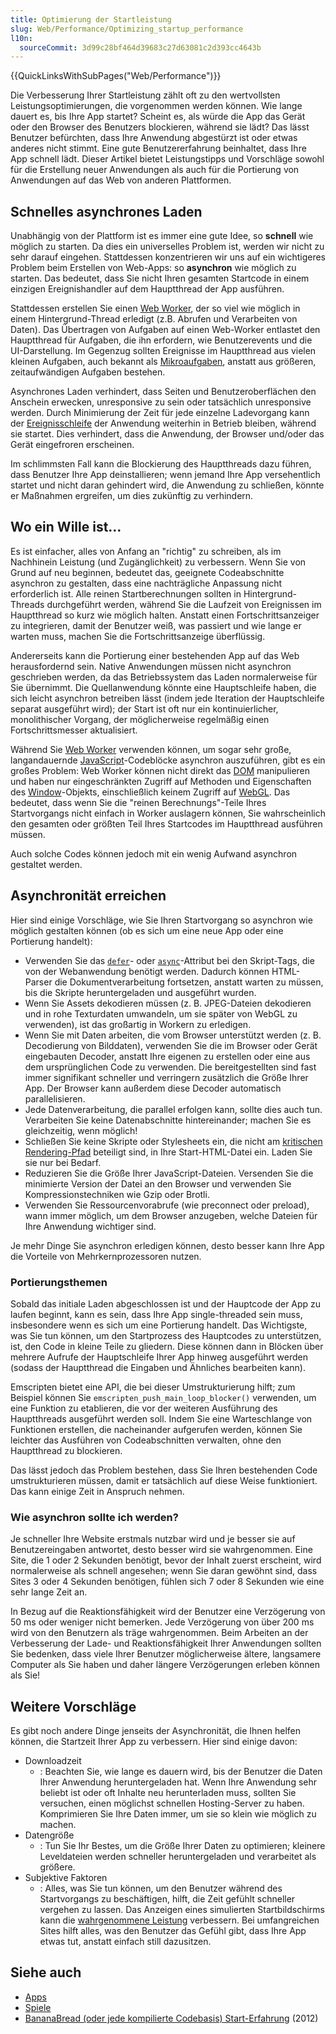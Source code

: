 ```yaml
---
title: Optimierung der Startleistung
slug: Web/Performance/Optimizing_startup_performance
l10n:
  sourceCommit: 3d99c28bf464d39683c27d63081c2d393cc4643b
---
```


{{QuickLinksWithSubPages("Web/Performance")}}

Die Verbesserung Ihrer Startleistung zählt oft zu den wertvollsten Leistungsoptimierungen, die vorgenommen werden können. Wie lange dauert es, bis Ihre App startet? Scheint es, als würde die App das Gerät oder den Browser des Benutzers blockieren, während sie lädt? Das lässt Benutzer befürchten, dass Ihre Anwendung abgestürzt ist oder etwas anderes nicht stimmt. Eine gute Benutzererfahrung beinhaltet, dass Ihre App schnell lädt. Dieser Artikel bietet Leistungstipps und Vorschläge sowohl für die Erstellung neuer Anwendungen als auch für die Portierung von Anwendungen auf das Web von anderen Plattformen.

## Schnelles asynchrones Laden

Unabhängig von der Plattform ist es immer eine gute Idee, so **schnell** wie möglich zu starten. Da dies ein universelles Problem ist, werden wir nicht zu sehr darauf eingehen. Stattdessen konzentrieren wir uns auf ein wichtigeres Problem beim Erstellen von Web-Apps: so **asynchron** wie möglich zu starten. Das bedeutet, dass Sie nicht Ihren gesamten Startcode in einem einzigen Ereignishandler auf dem Hauptthread der App ausführen.

Stattdessen erstellen Sie einen [Web Worker](/de/docs/Web/API/Web_Workers_API/Using_web_workers), der so viel wie möglich in einem Hintergrund-Thread erledigt (z.B. Abrufen und Verarbeiten von Daten). Das Übertragen von Aufgaben auf einen Web-Worker entlastet den Hauptthread für Aufgaben, die ihn erfordern, wie Benutzerevents und die UI-Darstellung. Im Gegenzug sollten Ereignisse im Hauptthread aus vielen kleinen Aufgaben, auch bekannt als [Mikroaufgaben](/de/docs/Web/API/HTML_DOM_API/Microtask_guide/In_depth), anstatt aus größeren, zeitaufwändigen Aufgaben bestehen.

Asynchrones Laden verhindert, dass Seiten und Benutzeroberflächen den Anschein erwecken, unresponsive zu sein oder tatsächlich unresponsive werden. Durch Minimierung der Zeit für jede einzelne Ladevorgang kann der [Ereignisschleife](/de/docs/Web/API/HTML_DOM_API/Microtask_guide/In_depth#event_loops) der Anwendung weiterhin in Betrieb bleiben, während sie startet. Dies verhindert, dass die Anwendung, der Browser und/oder das Gerät eingefroren erscheinen.

Im schlimmsten Fall kann die Blockierung des Hauptthreads dazu führen, dass Benutzer Ihre App deinstallieren; wenn jemand Ihre App versehentlich startet und nicht daran gehindert wird, die Anwendung zu schließen, könnte er Maßnahmen ergreifen, um dies zukünftig zu verhindern.

## Wo ein Wille ist…

Es ist einfacher, alles von Anfang an "richtig" zu schreiben, als im Nachhinein Leistung (und Zugänglichkeit) zu verbessern. Wenn Sie von Grund auf neu beginnen, bedeutet das, geeignete Codeabschnitte asynchron zu gestalten, dass eine nachträgliche Anpassung nicht erforderlich ist. Alle reinen Startberechnungen sollten in Hintergrund-Threads durchgeführt werden, während Sie die Laufzeit von Ereignissen im Hauptthread so kurz wie möglich halten. Anstatt einen Fortschrittsanzeiger zu integrieren, damit der Benutzer weiß, was passiert und wie lange er warten muss, machen Sie die Fortschrittsanzeige überflüssig.

Andererseits kann die Portierung einer bestehenden App auf das Web herausfordernd sein. Native Anwendungen müssen nicht asynchron geschrieben werden, da das Betriebssystem das Laden normalerweise für Sie übernimmt. Die Quellanwendung könnte eine Hauptschleife haben, die sich leicht asynchron betreiben lässt (indem jede Iteration der Hauptschleife separat ausgeführt wird); der Start ist oft nur ein kontinuierlicher, monolithischer Vorgang, der möglicherweise regelmäßig einen Fortschrittsmesser aktualisiert.

Während Sie [Web Worker](/de/docs/Web/API/Web_Workers_API/Using_web_workers) verwenden können, um sogar sehr große, langandauernde [JavaScript](/de/docs/Web/JavaScript)-Codeblöcke asynchron auszuführen, gibt es ein großes Problem: Web Worker können nicht direkt das [DOM](/de/docs/Web/API/Document_Object_Model) manipulieren und haben nur eingeschränkten Zugriff auf Methoden und Eigenschaften des [Window](/de/docs/Web/API/Window)-Objekts, einschließlich keinem Zugriff auf [WebGL](/de/docs/Web/API/WebGL_API). Das bedeutet, dass wenn Sie die "reinen Berechnungs"-Teile Ihres Startvorgangs nicht einfach in Worker auslagern können, Sie wahrscheinlich den gesamten oder größten Teil Ihres Startcodes im Hauptthread ausführen müssen.

Auch solche Codes können jedoch mit ein wenig Aufwand asynchron gestaltet werden.

## Asynchronität erreichen

Hier sind einige Vorschläge, wie Sie Ihren Startvorgang so asynchron wie möglich gestalten können (ob es sich um eine neue App oder eine Portierung handelt):

- Verwenden Sie das [`defer`](/de/docs/Web/HTML/Element/script#defer)- oder [`async`](/de/docs/Web/HTML/Element/script#async)-Attribut bei den Skript-Tags, die von der Webanwendung benötigt werden. Dadurch können HTML-Parser die Dokumentverarbeitung fortsetzen, anstatt warten zu müssen, bis die Skripte heruntergeladen und ausgeführt wurden.
- Wenn Sie Assets dekodieren müssen (z. B. JPEG-Dateien dekodieren und in rohe Texturdaten umwandeln, um sie später von WebGL zu verwenden), ist das großartig in Workern zu erledigen.
- Wenn Sie mit Daten arbeiten, die vom Browser unterstützt werden (z. B. Decodierung von Bilddaten), verwenden Sie die im Browser oder Gerät eingebauten Decoder, anstatt Ihre eigenen zu erstellen oder eine aus dem ursprünglichen Code zu verwenden. Die bereitgestellten sind fast immer signifikant schneller und verringern zusätzlich die Größe Ihrer App. Der Browser kann außerdem diese Decoder automatisch parallelisieren.
- Jede Datenverarbeitung, die parallel erfolgen kann, sollte dies auch tun. Verarbeiten Sie keine Datenabschnitte hintereinander; machen Sie es gleichzeitig, wenn möglich!
- Schließen Sie keine Skripte oder Stylesheets ein, die nicht am [kritischen Rendering-Pfad](/de/docs/Web/Performance/Critical_rendering_path) beteiligt sind, in Ihre Start-HTML-Datei ein. Laden Sie sie nur bei Bedarf.
- Reduzieren Sie die Größe Ihrer JavaScript-Dateien. Versenden Sie die minimierte Version der Datei an den Browser und verwenden Sie Kompressionstechniken wie Gzip oder Brotli.
- Verwenden Sie Ressourcenvorabrufe (wie preconnect oder preload), wann immer möglich, um dem Browser anzugeben, welche Dateien für Ihre Anwendung wichtiger sind.

Je mehr Dinge Sie asynchron erledigen können, desto besser kann Ihre App die Vorteile von Mehrkernprozessoren nutzen.

### Portierungsthemen

Sobald das initiale Laden abgeschlossen ist und der Hauptcode der App zu laufen beginnt, kann es sein, dass Ihre App single-threaded sein muss, insbesondere wenn es sich um eine Portierung handelt. Das Wichtigste, was Sie tun können, um den Startprozess des Hauptcodes zu unterstützen, ist, den Code in kleine Teile zu gliedern. Diese können dann in Blöcken über mehrere Aufrufe der Hauptschleife Ihrer App hinweg ausgeführt werden (sodass der Hauptthread die Eingaben und Ähnliches bearbeiten kann).

Emscripten bietet eine API, die bei dieser Umstrukturierung hilft; zum Beispiel können Sie `emscripten_push_main_loop_blocker()` verwenden, um eine Funktion zu etablieren, die vor der weiteren Ausführung des Hauptthreads ausgeführt werden soll. Indem Sie eine Warteschlange von Funktionen erstellen, die nacheinander aufgerufen werden, können Sie leichter das Ausführen von Codeabschnitten verwalten, ohne den Hauptthread zu blockieren.

Das lässt jedoch das Problem bestehen, dass Sie Ihren bestehenden Code umstrukturieren müssen, damit er tatsächlich auf diese Weise funktioniert. Das kann einige Zeit in Anspruch nehmen.

### Wie asynchron sollte ich werden?

Je schneller Ihre Website erstmals nutzbar wird und je besser sie auf Benutzereingaben antwortet, desto besser wird sie wahrgenommen.
Eine Site, die 1 oder 2 Sekunden benötigt, bevor der Inhalt zuerst erscheint, wird normalerweise als schnell angesehen; wenn Sie daran gewöhnt sind, dass Sites 3 oder 4 Sekunden benötigen, fühlen sich 7 oder 8 Sekunden wie eine sehr lange Zeit an.

In Bezug auf die Reaktionsfähigkeit wird der Benutzer eine Verzögerung von 50 ms oder weniger nicht bemerken. Jede Verzögerung von über 200 ms wird von den Benutzern als träge wahrgenommen. Beim Arbeiten an der Verbesserung der Lade- und Reaktionsfähigkeit Ihrer Anwendungen sollten Sie bedenken, dass viele Ihrer Benutzer möglicherweise ältere, langsamere Computer als Sie haben und daher längere Verzögerungen erleben können als Sie!

## Weitere Vorschläge

Es gibt noch andere Dinge jenseits der Asynchronität, die Ihnen helfen können, die Startzeit Ihrer App zu verbessern. Hier sind einige davon:

- Downloadzeit
  - : Beachten Sie, wie lange es dauern wird, bis der Benutzer die Daten Ihrer Anwendung heruntergeladen hat. Wenn Ihre Anwendung sehr beliebt ist oder oft Inhalte neu herunterladen muss, sollten Sie versuchen, einen möglichst schnellen Hosting-Server zu haben. Komprimieren Sie Ihre Daten immer, um sie so klein wie möglich zu machen.
- Datengröße
  - : Tun Sie Ihr Bestes, um die Größe Ihrer Daten zu optimieren; kleinere Leveldateien werden schneller heruntergeladen und verarbeitet als größere.
- Subjektive Faktoren
  - : Alles, was Sie tun können, um den Benutzer während des Startvorgangs zu beschäftigen, hilft, die Zeit gefühlt schneller vergehen zu lassen. Das Anzeigen eines simulierten Startbildschirms kann die [wahrgenommene Leistung](/de/docs/Learn/Performance/Perceived_performance) verbessern. Bei umfangreichen Sites hilft alles, was den Benutzer das Gefühl gibt, dass Ihre App etwas tut, anstatt einfach still dazusitzen.

## Siehe auch

- [Apps](/de/docs/Web/Progressive_web_apps)
- [Spiele](/de/docs/Games)
- [BananaBread (oder jede kompilierte Codebasis) Start-Erfahrung](https://mozakai.blogspot.com/2012/07/bananabread-or-any-compiled-codebase.html) (2012)
